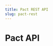 ```yaml
---
title: Pact REST API
slug: pact-rest
---
```


<head>
  <title>API: Pact REST API</title>
  <meta name="description" content="Lorem ipsum dolor sit amet, consectetur adipiscing elit, sed do eiusmod tempor incididunt ut labore et dolore magna aliqua." />
</head>

# Pact API